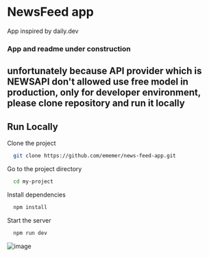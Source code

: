 
# NewsFeed app 

App inspired by daily.dev

### App and readme under construction

## unfortunately because API provider which is NEWSAPI don't allowed use free model in production, only for developer environment, please clone repository and run it locally


## Run Locally

Clone the project

```bash
  git clone https://github.com/ememer/news-feed-app.git
```

Go to the project directory

```bash
  cd my-project
```

Install dependencies

```bash
  npm install
```

Start the server

```bash
  npm run dev
```

![image](https://user-images.githubusercontent.com/46853050/209478992-21820ccb-ae96-44ad-9e06-2cc306109d9c.png)
